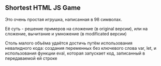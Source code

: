 ## Shortest HTML JS Game

Это очень простая игрушка, написанная в 98 символах.

Её суть - решение примеров на сложение (в original версии), или на сложение, вычитание и умножение (в modificated версии)

Столь малого объёма удаётся достичь путём использования невалидного кода: создания переменных без ключевого слова var, let, и использования функции eval, которая запускает код, записанный в передаваемой ей строке
